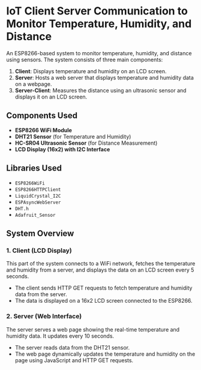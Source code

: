 # IoT Client Server Communication to Monitor Temperature, Humidity, and Distance

An ESP8266-based system to monitor temperature, humidity, and distance using sensors. The system consists of three main components:

1. **Client**: Displays temperature and humidity on an LCD screen.
2. **Server**: Hosts a web server that displays temperature and humidity data on a webpage.
3. **Server-Client**: Measures the distance using an ultrasonic sensor and displays it on an LCD screen.

## Components Used

- **ESP8266 WiFi Module**
- **DHT21 Sensor** (for Temperature and Humidity)
- **HC-SR04 Ultrasonic Sensor** (for Distance Measurement)
- **LCD Display (16x2) with I2C Interface**

## Libraries Used

- `ESP8266WiFi`
- `ESP8266HTTPClient`
- `LiquidCrystal_I2C`
- `ESPAsyncWebServer`
- `DHT.h`
- `Adafruit_Sensor`

## System Overview

### 1. Client (LCD Display)

This part of the system connects to a WiFi network, fetches the temperature and humidity from a server, and displays the data on an LCD screen every 5 seconds.

- The client sends HTTP GET requests to fetch temperature and humidity data from the server.
- The data is displayed on a 16x2 LCD screen connected to the ESP8266.

### 2. Server (Web Interface)

The server serves a web page showing the real-time temperature and humidity data. It updates every 10 seconds.

- The server reads data from the DHT21 sensor.
- The web page dynamically updates the temperature and humidity on the page using JavaScript and HTTP GET requests.




